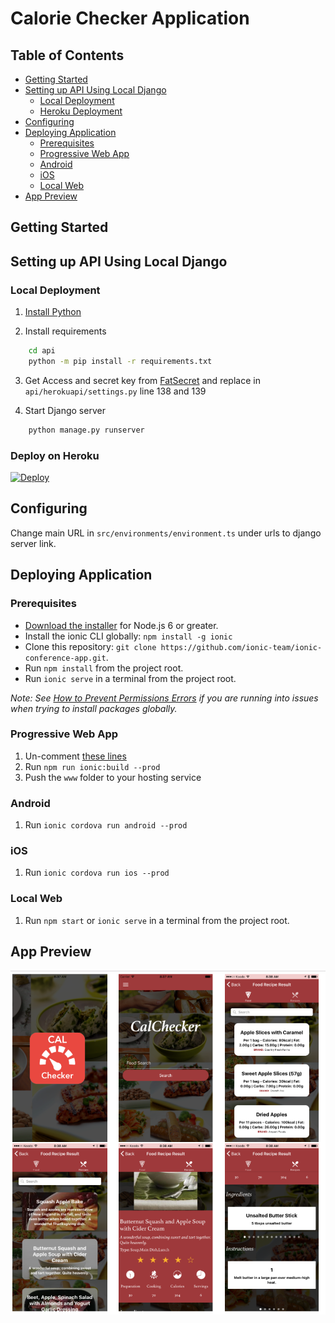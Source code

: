 # Calorie Checker Application

## Table of Contents
- [Getting Started](#getting-started)
- [Setting up API Using Local Django](#setting)
  - [Local Deployment](#local)
  - [Heroku Deployment](#heroku)
- [Configuring](#configuring)
- [Deploying Application](#deploying)
  - [Prerequisites](#prerequisites)
  - [Progressive Web App](#progressive-web-app)
  - [Android](#android)
  - [iOS](#ios)
  - [Local Web](#web)
- [App Preview](#app-preview)



## Getting Started

## Setting up API Using Local Django
### Local Deployment
1. [Install Python](https://www.python.org/downloads/)

2. Install requirements
```bash
    cd api
    python -m pip install -r requirements.txt
```

3. Get Access and secret key from [FatSecret](https://platform.fatsecret.com/api/) and replace in `api/herokuapi/settings.py` line 138 and 139 

3. Start Django server
```bash
    python manage.py runserver
```

### Deploy on Heroku
[![Deploy](https://www.herokucdn.com/deploy/button.svg)](https://heroku.com/deploy?template=https://github.com/Abiwax/CalorieCheckerIonic4)

## Configuring

Change main URL in `src/environments/environment.ts` under urls to django server link.

## Deploying Application

### Prerequisites
* [Download the installer](https://nodejs.org/) for Node.js 6 or greater.
* Install the ionic CLI globally: `npm install -g ionic`
* Clone this repository: `git clone https://github.com/ionic-team/ionic-conference-app.git`.
* Run `npm install` from the project root.
* Run `ionic serve` in a terminal from the project root.


_Note: See [How to Prevent Permissions Errors](https://docs.npmjs.com/getting-started/fixing-npm-permissions) if you are running into issues when trying to install packages globally._

### Progressive Web App

1. Un-comment [these lines](https://github.com/ionic-team/ionic2-app-base/blob/master/src/index.html#L21)
2. Run `npm run ionic:build --prod`
3. Push the `www` folder to your hosting service

### Android

1. Run `ionic cordova run android --prod`

### iOS

1. Run `ionic cordova run ios --prod`

### Local Web

1. Run `npm start` or `ionic serve` in a terminal from the project root.

## App Preview
<img src="resources/screenshots/cal.png" alt="Calorie">
